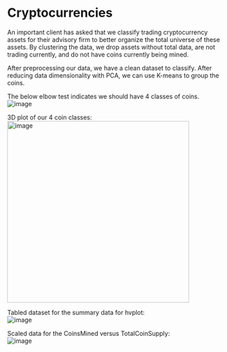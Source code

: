 # Cryptocurrencies

An important client has asked that we classify trading cryptocurrency assets for their advisory firm to better organize the total universe of these assets.  By clustering the data, we drop assets without total data, are not trading currently, and do not have coins currently being mined.<br>

After preprocessing our data, we have a clean dataset to classify. After reducing data dimensionality with PCA, we can use K-means to group the coins.<br>

The below elbow test indicates we should have 4 classes of coins.<br>
![image](https://user-images.githubusercontent.com/100323377/178153413-8e4fe046-3125-448e-a9b3-fa9dd1a526ad.png)<br>

3D plot of our 4 coin classes:<br>
<img width="416" alt="image" src="https://user-images.githubusercontent.com/100323377/178153392-b91f18ef-4250-4d71-bd02-c0448a03e581.png"><br>

Tabled dataset for the summary data for hvplot:<br>
![image](https://user-images.githubusercontent.com/100323377/178153316-9fe60aa0-4af1-4dfa-b587-2355818e3487.png)<br>

Scaled data for the CoinsMined versus TotalCoinSupply:<br>
![image](https://user-images.githubusercontent.com/100323377/178153304-04d760e2-ac96-41da-88f8-8c5975087422.png)<br>
